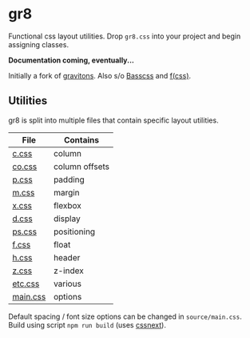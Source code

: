 # gr8

Functional css layout utilities. Drop `gr8.css` into your project and begin assigning classes.

**Documentation coming, eventually...**

Initially a fork of [gravitons](https://github.com/jxnblk/gravitons). Also s/o [Basscss](http://basscss.com) and  [f(css)](http://www.jon.gold/2015/07/functional-css/).

## Utilities

gr8 is split into multiple files that contain specific layout utilities.

File | Contains
--- | ---
[c.css](https://github.com/amongiants/gr8/blob/master/source/c.css) | column
[co.css](https://github.com/amongiants/gr8/blob/master/source/co.css) | column offsets
[p.css](https://github.com/amongiants/gr8/blob/master/source/p.css) | padding
[m.css](https://github.com/amongiants/gr8/blob/master/source/m.css) | margin
[x.css](https://github.com/amongiants/gr8/blob/master/source/x.css) | flexbox
[d.css](https://github.com/amongiants/gr8/blob/master/source/d.css) | display
[ps.css](https://github.com/amongiants/gr8/blob/master/source/ps.css) | positioning
[f.css](https://github.com/amongiants/gr8/blob/master/source/f.css) | float
[h.css](https://github.com/amongiants/gr8/blob/master/source/h.css) | header
[z.css](https://github.com/amongiants/gr8/blob/master/source/z.css) | z-index
[etc.css](https://github.com/amongiants/gr8/blob/master/source/etc.css) | various
[main.css](https://github.com/amongiants/gr8/blob/master/source/main.css) | options

Default spacing / font size options can be changed in `source/main.css`. Build using script `npm run build` (uses [cssnext](http://cssnext.io)).
